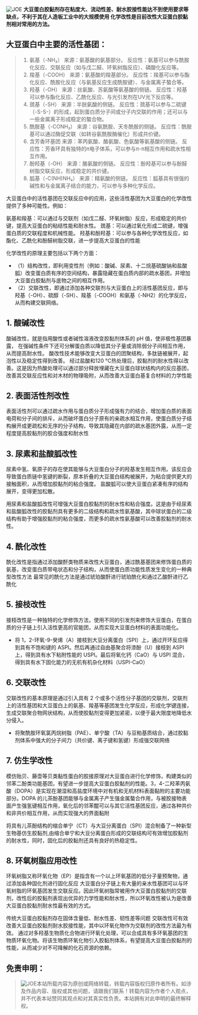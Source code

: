 ![JOE](https://github.com/user-attachments/assets/8e3980da-e615-4710-a4f3-7a5eea566394)
**大豆蛋白胶黏剂存在粘度大、流动性差、耐水胶接性能达不到使用要求等缺点，不利于其在人造板工业中的大规模使用
化学改性是目前改性大豆蛋白胶黏剂相对常用的方法。**

## 大豆蛋白中主要的活性基团：

> 1. 氨基（-NH₂）
> 来源：氨基酸的氨基部分。
> 反应性：氨基可以参与酰胺化反应、交联反应（如与戊二醛、环氧树脂反应）、磷酸化反应等。
> 2. 羧基（-COOH）
> 来源：氨基酸的羧基部分。
> 反应性：羧基可以参与酯化反应、酰胺化反应（与氨基反应生成酰胺键）、与金属离子螯合等。
> 3. 羟基（-OH）
> 来源：丝氨酸、苏氨酸等氨基酸的侧链。
> 反应性：羟基可以参与酯化反应、乙酰化反应、与光引发剂在UV光下反应等。
> 4. 巯基（-SH）
> 来源：半胱氨酸的侧链。
> 反应性：巯基可以参与二硫键（-S-S-）的形成，起到蛋白质分子间或分子内交联的作用；还可以与一些金属离子形成稳定的螯合物。
> 5. 酰胺基（-CONH₂）
> 来源：谷氨酰胺、天冬酰胺的侧链。
> 反应性：酰胺基可以通过酶促交联（如转谷氨酰胺酶催化）形成共价键。
> 6. 含芳香环基团
> 来源：苯丙氨酸、酪氨酸、色氨酸等氨基酸的侧链。
> 反应性：芳香环具有独特的π电子体系，可以参与π-π相互作用和疏水性相互作用。
> 7. 酚羟基（-OH）
> 来源：酪氨酸的侧链。
> 反应性：酚羟基可以参与酚醛树脂交联反应，形成稳定的共价键。
> 8. 胍基（-C(NH)NH₂）
> 来源：精氨酸的侧链。
> 反应性：胍基具有很强的碱性和与金属离子结合的能力，可以参与多种化学反应。

大豆蛋白中的活性基团在交联反应中的应用，这些活性基团为大豆蛋白的化学改性提供了多种可能性。例如：

氨基和羧基：可以通过与交联剂（如戊二醛、环氧树脂）反应，形成稳定的共价键，提高大豆蛋白的粘结性能和耐水性。
巯基：可以通过氧化形成二硫键，增强蛋白质的交联程度和机械性能。
羟基和酚羟基：可以参与各种化学改性反应，如酯化、乙酰化和酚醛树脂交联，进一步提高大豆蛋白的性能


化学改性的原理主要包括以下两个方面：

- （1）结构改性，即利用变性剂（例如：酸碱、尿素、十二烷基硫酸钠和盐酸胍）改变蛋白质有序的空间结构，暴露隐藏在蛋白质内部的疏水基团，并增加大豆蛋白胶黏剂与底物之间的相互作用。
- （2）交联改性，即通过添加各种交联剂与大豆蛋白上的活性基团反应，即与羟基（-OH）、硫醇（-SH）、羧基（-COOH）和氨基（-NH2）的化学反应，从而构建交联网络。

## 1. 酸碱改性
酸碱改性，就是指用酸性或者碱性溶液改变胶黏剂体系的 pH 值，使非极性基团暴露，
在强碱性条件下还可分解蛋白质以降低其分子量或消除弱分子间相互作用，从而提高耐水性。
酸改性技术能够改变大豆蛋白的团聚结构，多肽链被展开，起泡性以及稳定性得到改善。
经过盐酸和120 ℃热处理后，胶黏剂的耐水性得以改善。这是因为热酸处理可以通过部分释放埋藏在大豆蛋白球状结构内的反应基团，改善其交联反应性和对木材的物理吸附，从而改善大豆蛋白基复合材料的力学性能

## 2. 表面活性剂改性
表面活性剂可以通过疏水作用与蛋白质分子形成强有力的结合，增加蛋白质的表面电荷和分子间的排斥，从而破坏蛋白分子原有的亲疏水相互作用，使蛋白质分子结构展开成更疏松和无序的分子结构，导致其隐藏在内部的疏水基团外露，从而一定程度提高胶黏剂的胶合强度和耐水性

## 3. 尿素和盐酸胍改性
尿素中氢、氧原子的存在使其能够与大豆蛋白分子的羟基发生相互作用。该反应会导致蛋白质链中氢键的断裂，原本折叠的大豆蛋白结构被展开，为粘合提供更大的接触面积，从而增加胶黏剂的粘合强度。
盐酸胍可以使大豆蛋白紧凑有序的结构展开，变得更加松散。

用尿素和盐酸胍改性可增强大豆蛋白胶黏剂的耐水性和粘合强度。这是由于经尿素和盐酸胍改性的胶黏剂具有更多的二级结构和疏水性氨基酸，其中球状蛋白的二级结构有助于增强胶黏剂的粘合强度，而更多的疏水性氨基酸可以改善胶黏剂的耐水性。

##  4. 酰化改性
酰化改性是指通过添加酸酐类物质来改性大豆蛋白，通过酰基基团来修饰蛋白质的氨基，改变蛋白质带电状态和分子结构，从而使蛋白质功能性质发生变化的一种典型改性方法
最常见的酰化方法是通过琥珀酸酐进行琥珀酰化和通过乙酸酐进行乙酰化

## 5. 接枝改性

接枝改性是一种独特的化学修饰方法，使用不同的引发剂来修饰大豆蛋白，在蛋白质的分子链上引入活性更高的官能团，从而实现大豆蛋白材料的表面功能化。

- 将 1，2-环氧-9-癸烯（A）接枝到大豆分离蛋白（SPI）上，通过开环反应得到具有不饱和键的 ASPI。然后再通过自由基聚合将漆酚（U）接枝到 ASPI上，得到具有水下粘附性能的 USPI。最后将氧化钙（CaO）与 USPI 混合，得到具有水下固化能力的无机有机杂化材料（USPI-CaO）

## 6. 交联改性

交联改性的基本原理是通过引入具有 2 个或多个活性分子基团的交联剂，交联剂上的活性基团和大豆蛋白上的氨基、羧基等基团发生化学反应，形成化学键连接，生成交联聚合物网状结构，从而使胶黏剂变得更加紧密，以便于最大限度地降低水分侵入。

- 将聚酰胺环氧氯丙烷树脂（PAE）、单宁酸（TA）与豆粕基质结合，通过胶黏剂体系中强大的分子间力（共价键、离子键和氢键）形成强交联网络

## 7. 仿生学改性
模仿贻贝、藤壶等贝类黏性蛋白的胶接原理对大豆蛋白进行化学修饰，构建类似的邻苯二酚类功能基团，有望进一步提高大豆蛋白胶黏剂的性能。3，4-二羟苯丙氨酸（DOPA）是实现在潮湿和高盐度环境中对有机和无机材料表面黏附的主要功能部分。DOPA 的儿茶酚基团能够与金属离子产生强金属螯合作用，与被胶接物表面产生强氢键相互作用，氧化后的邻苯醌可以与其它活性基团反应，通过各种共价和非共价相互作用，从而实现强大的界面黏附

将具有儿茶酚结构的缩合单宁（CT）与大豆分离蛋白（SPI）混合制备了一种新型生物基仿生胶黏剂,由缩合单宁和大豆分离蛋白形成的交联结构可有效增加胶黏剂的耐水性，同时，固化后的胶黏剂还具有良好的热稳定性。

## 8. 环氧树脂应用改性
环氧树脂又称环氧化物（EP）是指含有一个以上环氧基团的低分子量预聚物，通过添加各种固化剂进行固化反应
大豆蛋白分子链上有大量的亲水性基团可以与环氧树脂的环氧基团发生交联反应。因此环氧树脂常被用作大豆蛋白胶黏剂的交联剂，改性后的胶黏剂表现出优异的力学性能和耐水性，所以环氧改性被认为是改善大豆蛋白胶黏剂耐水性最有效的方式。


传统大豆蛋白胶黏剂存在固体含量低、耐水性差、韧性差等问题
交联改性可有效改善大豆蛋白胶黏剂耐水胶接性能，其中以环氧化物作为交联剂的改性方法最为有效。
通过对多羟基生物质化合物进行环氧化处理，可以合成具有多环氧基团的生物质环氧化物。将该生物质环氧化物引入胶黏剂体系，有望提高大豆蛋白胶黏剂的性能，从而减少对不可降解的化石资源的依赖。


## 免责申明：
> ![JOE](https://github.com/user-attachments/assets/8e3980da-e615-4710-a4f3-7a5eea566394)本站所载内容为原创或网络转载，转载内容版权归原作者所有。如涉及作品内容、版权或其他问题，请跟我们联系！转载内容为作者个人观点，并不代表本站赞同其观点和对其真实性负责。本站拥有对此申明的最终解释权。
